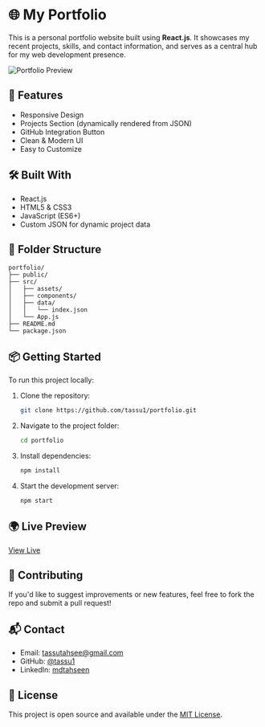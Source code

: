 # 🌐 My Portfolio

This is a personal portfolio website built using **React.js**. It showcases my recent projects, skills, and contact information, and serves as a central hub for my web development presence.

![Portfolio Preview](./portfolio.png)

## 🚀 Features

- Responsive Design
- Projects Section (dynamically rendered from JSON)
- GitHub Integration Button
- Clean & Modern UI
- Easy to Customize

## 🛠️ Built With

- React.js
- HTML5 & CSS3
- JavaScript (ES6+)
- Custom JSON for dynamic project data

## 📁 Folder Structure

```
portfolio/
├── public/
├── src/
│   ├── assets/
│   ├── components/
│   ├── data/
│   │   └── index.json
│   └── App.js
├── README.md
└── package.json
```

## 📦 Getting Started

To run this project locally:

1. Clone the repository:
   ```bash
   git clone https://github.com/tassu1/portfolio.git
   ```

2. Navigate to the project folder:
   ```bash
   cd portfolio
   ```

3. Install dependencies:
   ```bash
   npm install
   ```

4. Start the development server:
   ```bash
   npm start
   ```



## 🌍 Live Preview

[View Live](https://portfolio-tahseen.vercel.app)

## 🤝 Contributing

If you'd like to suggest improvements or new features, feel free to fork the repo and submit a pull request!

## 📬 Contact

- Email: tassutahsee@gmail.com
- GitHub: [@tassu1](https://github.com/tassu1)
- LinkedIn: [mdtahseen](https://www.linkedin.com/in/md-tahseen-alam-892317263/)

## 📝 License

This project is open source and available under the [MIT License](LICENSE).
